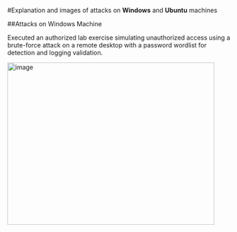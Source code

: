 #Explanation and images of attacks on **Windows** and **Ubuntu** machines

##Attacks on Windows Machine

Executed an authorized lab exercise simulating unauthorized access using a brute-force attack on a remote desktop with a password wordlist for detection and logging validation.

<img width="468" height="367" alt="image" src="https://github.com/user-attachments/assets/1d34ac7a-a26e-48d9-ba70-68e50a3d72b9" />


